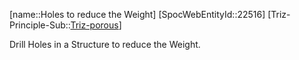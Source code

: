 ﻿---
type: TrizExample
aliases:
- Holes to reduce the Weight
license: CC BY-SA 4.0
copyright: https://github.com/SpocWeb
IsDeleted: false
IsReadOnly: false
Confidential: public
tags: 
- Triz/Principle/Example
---
[name::Holes to reduce the Weight]
[SpocWebEntityId::22516]
[Triz-Principle-Sub::[Triz-porous](tech/Triz/Sub/Triz-porous.md)]

Drill Holes in a Structure to reduce the Weight.